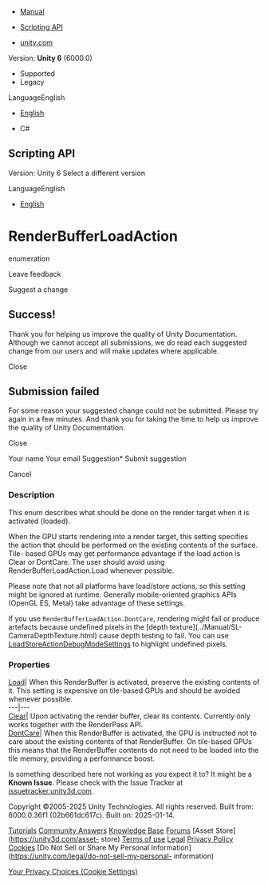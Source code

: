 [ ]()

  * [Manual](../Manual/index.html)
  * [Scripting API](../ScriptReference/index.html)

  * [unity.com](https://unity.com/)

Version: **Unity 6** (6000.0)

  * Supported
  * Legacy

LanguageEnglish

  * [English]()

  * C#

[ ](https://docs.unity3d.com)

## Scripting API

Version: Unity 6 Select a different version

LanguageEnglish

  * [English]()

# RenderBufferLoadAction

enumeration

Leave feedback

Suggest a change

## Success!

Thank you for helping us improve the quality of Unity Documentation. Although
we cannot accept all submissions, we do read each suggested change from our
users and will make updates where applicable.

Close

## Submission failed

For some reason your suggested change could not be submitted. Please <a>try
again</a> in a few minutes. And thank you for taking the time to help us
improve the quality of Unity Documentation.

Close

Your name Your email Suggestion* Submit suggestion

Cancel

[ ]()

### Description

This enum describes what should be done on the render target when it is
activated (loaded).

When the GPU starts rendering into a render target, this setting specifies the
action that should be performed on the existing contents of the surface. Tile-
based GPUs may get performance advantage if the load action is Clear or
DontCare. The user should avoid using RenderBufferLoadAction.Load whenever
possible.  
  
Please note that not all platforms have load/store actions, so this setting
might be ignored at runtime. Generally mobile-oriented graphics APIs (OpenGL
ES, Metal) take advantage of these settings.  
  
If you use `RenderBufferLoadAction.DontCare`, rendering might fail or produce
artefacts because undefined pixels in the [depth texture](../Manual/SL-
CameraDepthTexture.html) cause depth testing to fail. You can use
[LoadStoreActionDebugModeSettings](Rendering.LoadStoreActionDebugModeSettings.html)
to highlight undefined pixels.

### Properties

[Load](Rendering.RenderBufferLoadAction.Load.html)| When this RenderBuffer is
activated, preserve the existing contents of it. This setting is expensive on
tile-based GPUs and should be avoided whenever possible.  
---|---  
[Clear](Rendering.RenderBufferLoadAction.Clear.html)| Upon activating the
render buffer, clear its contents. Currently only works together with the
RenderPass API.  
[DontCare](Rendering.RenderBufferLoadAction.DontCare.html)| When this
RenderBuffer is activated, the GPU is instructed not to care about the
existing contents of that RenderBuffer. On tile-based GPUs this means that the
RenderBuffer contents do not need to be loaded into the tile memory, providing
a performance boost.  
  
Is something described here not working as you expect it to? It might be a
**Known Issue**. Please check with the Issue Tracker at
[issuetracker.unity3d.com](https://issuetracker.unity3d.com).

Copyright ©2005-2025 Unity Technologies. All rights reserved. Built from:
6000.0.36f1 (02b661dc617c). Built on: 2025-01-14.

[Tutorials](https://unity3d.com/learn) [Community
Answers](https://answers.unity3d.com) [Knowledge
Base](https://support.unity3d.com/hc/en-us)
[Forums](https://forum.unity3d.com) [Asset Store](https://unity3d.com/asset-
store) [Terms of use](https://docs.unity3d.com/Manual/TermsOfUse.html)
[Legal](https://unity.com/legal) [Privacy
Policy](https://unity.com/legal/privacy-policy)
[Cookies](https://unity.com/legal/cookie-policy) [Do Not Sell or Share My
Personal Information](https://unity.com/legal/do-not-sell-my-personal-
information)

[Your Privacy Choices (Cookie Settings)](javascript:void\(0\);)

